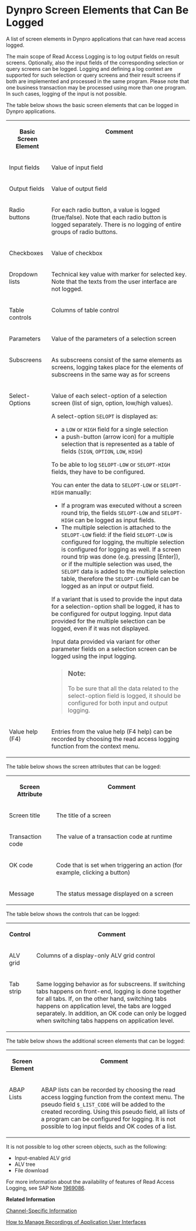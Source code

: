 <!-- loioe9ea22491efb46b5ac36fbd75b02478f -->

# Dynpro Screen Elements that Can Be Logged

A list of screen elements in Dynpro applications that can have read access logged.

The main scope of Read Access Logging is to log output fields on result screens. Optionally, also the input fields of the corresponding selection or query screens can be logged. Logging and defining a log context are supported for such selection or query screens and their result screens if both are implemented and processed in the same program. Please note that one business transaction may be processed using more than one program. In such cases, logging of the input is not possible.

The table below shows the basic screen elements that can be logged in Dynpro applications.


<table>
<tr>
<th valign="top">

Basic Screen Element



</th>
<th valign="top">

Comment



</th>
</tr>
<tr>
<td valign="top">

Input fields



</td>
<td valign="top">

Value of input field



</td>
</tr>
<tr>
<td valign="top">

Output fields



</td>
<td valign="top">

Value of output field



</td>
</tr>
<tr>
<td valign="top">

Radio buttons



</td>
<td valign="top">

For each radio button, a value is logged \(true/false\). Note that each radio button is logged separately. There is no logging of entire groups of radio buttons.



</td>
</tr>
<tr>
<td valign="top">

Checkboxes



</td>
<td valign="top">

Value of checkbox



</td>
</tr>
<tr>
<td valign="top">

Dropdown lists



</td>
<td valign="top">

Technical key value with marker for selected key. Note that the texts from the user interface are not logged.



</td>
</tr>
<tr>
<td valign="top">

Table controls



</td>
<td valign="top">

Columns of table control



</td>
</tr>
<tr>
<td valign="top">

Parameters



</td>
<td valign="top">

Value of the parameters of a selection screen



</td>
</tr>
<tr>
<td valign="top">

Subscreens



</td>
<td valign="top">

As subscreens consist of the same elements as screens, logging takes place for the elements of subscreens in the same way as for screens



</td>
</tr>
<tr>
<td valign="top">

Select-Options



</td>
<td valign="top">

Value of each select-option of a selection screen \(list of sign, option, low/high values\).

A select-option `SELOPT` is displayed as:

-   a `LOW` or `HIGH` field for a single selection
-   a push-button \(arrow icon\) for a multiple selection that is represented as a table of fields \(`SIGN`, `OPTION`, `LOW`, `HIGH`\)

To be able to log `SELOPT-LOW` or `SELOPT-HIGH` fields, they have to be configured.

You can enter the data to `SELOPT-LOW` or `SELOPT-HIGH` manually:

-   If a program was executed without a screen round trip, the fields `SELOPT-LOW` and `SELOPT-HIGH` can be logged as input fields.
-   The multiple selection is attached to the `SELOPT-LOW` field: if the field `SELOPT-LOW` is configured for logging, the multiple selection is configured for logging as well. If a screen round trip was done \(e.g. pressing [Enter\]\), or if the multiple selection was used, the `SELOPT` data is added to the multiple selection table, therefore the `SELOPT-LOW` field can be logged as an input or output field.

If a variant that is used to provide the input data for a selection-option shall be logged, it has to be configured for output logging. Input data provided for the multiple selection can be logged, even if it was not displayed.

Input data provided via variant for other parameter fields on a selection screen can be logged using the input logging.

> ### Note:  
> To be sure that all the data related to the select-option field is logged, it should be configured for both input and output logging.



</td>
</tr>
<tr>
<td valign="top">

Value help \(F4\)



</td>
<td valign="top">

Entries from the value help \(F4 help\) can be recorded by choosing the read access logging function from the context menu.



</td>
</tr>
</table>

The table below shows the screen attributes that can be logged:


<table>
<tr>
<th valign="top">

Screen Attribute



</th>
<th valign="top">

Comment



</th>
</tr>
<tr>
<td valign="top">

Screen title



</td>
<td valign="top">

The title of a screen



</td>
</tr>
<tr>
<td valign="top">

Transaction code



</td>
<td valign="top">

The value of a transaction code at runtime



</td>
</tr>
<tr>
<td valign="top">

OK code



</td>
<td valign="top">

Code that is set when triggering an action \(for example, clicking a button\)



</td>
</tr>
<tr>
<td valign="top">

Message



</td>
<td valign="top">

The status message displayed on a screen



</td>
</tr>
</table>

The table below shows the controls that can be logged:


<table>
<tr>
<th valign="top">

Control



</th>
<th valign="top">

Comment



</th>
</tr>
<tr>
<td valign="top">

ALV grid



</td>
<td valign="top">

Columns of a display-only ALV grid control



</td>
</tr>
<tr>
<td valign="top">

Tab strip



</td>
<td valign="top">

Same logging behavior as for subscreens. If switching tabs happens on front-end, logging is done together for all tabs. If, on the other hand, switching tabs happens on application level, the tabs are logged separately. In addition, an OK code can only be logged when switching tabs happens on application level.



</td>
</tr>
</table>

The table below shows the additional screen elements that can be logged:


<table>
<tr>
<th valign="top">

Screen Element



</th>
<th valign="top">

Comment



</th>
</tr>
<tr>
<td valign="top">

ABAP Lists



</td>
<td valign="top">

ABAP lists can be recorded by choosing the read access logging function from the context menu. The pseudo field `$_LIST_CODE` will be added to the created recording. Using this pseudo field, all lists of a program can be configured for logging. It is not possible to log input fields and OK codes of a list.



</td>
</tr>
</table>

It is not possible to log other screen objects, such as the following:

-   Input-enabled ALV grid
-   ALV tree
-   File download

For more information about the availability of features of Read Access Logging, see SAP Note [1969086](https://launchpad.support.sap.com/#/notes/1969086).

**Related Information**  


[Channel-Specific Information](channel-specific-information-24c7399.md "The Read Access Logging framework handles the channels generically, but each channel configuration is specific.")

[How to Manage Recordings of Application User Interfaces](how-to-manage-recordings-of-application-user-interfaces-ae187d4.md "To use Read Access Logging with user interface technologies like Web Dynpro and Dynpro, you first identify the log-relevant fields. Read Access Logging provides a user interface recorder to identify those fields.")

